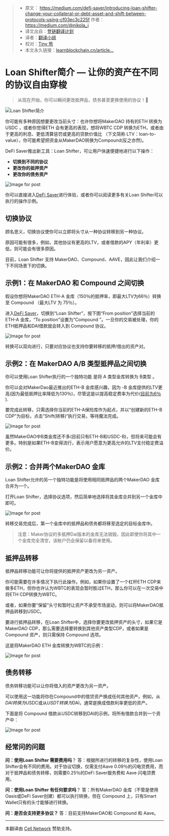> * 原文： https://medium.com/defi-saver/introducing-loan-shifter-change-your-collateral-or-debt-asset-and-shift-between-protocols-using-cf03ec3c225f 作者：https://medium.com/@nikola_j
> * 译文出自：[登链翻译计划](https://github.com/lbc-team/Pioneer)
> * 译者：[翻译小组](https://learnblockchain.cn/people/412)
> * 校对：[Tiny 熊](https://learnblockchain.cn/people/15)
> * 本文永久链接：[learnblockchain.cn/article…](https://learnblockchain.cn/article/1)
>



# Loan Shifter简介 — 让你的资产在不同的协议自由穿梭



>  从现在开始，你可以瞬间更改抵押品，债务甚至更换使用的协议！🚀



![Loan Shifter简介](https://img.learnblockchain.cn/2021/01/05/kW9v1WIQ.png)

你可能有多种原因想要更改当前头寸：也许你想将MakerDAO 持有的ETH 转换为 USDC ，或者你觉得ETH 会有更高的表现，想将WBTC CDP 转换为ETH，或者由于更高的利息、更低清算惩罚或更高的贷款价值比 （下文简称 LTV：loan-to-value），你可能希望把资金从MakerDAO转换为Compound(反之亦然)。

DeFi Saver推出新工具：Loan Shifter，可让用户快速便捷地进行以下操作：

- **切换到不同的协议**
- **更改你的抵押资产**
- **更改你的债务资产**


![Image for post](https://img.learnblockchain.cn/2021/01/05/NWJAdpMQ.png)

你可以直接进入[DeFi Saver](https://app.defisaver.com/)进行体验，或者你可以阅读更多有关Loan Shifter可以执行的操作示例。

## 切换协议

顾名思义，切换协议使你可以立即将头寸从一种协议转移到另一种协议。

原因可能有很多，例如，其他协议有更高的LTV，或者借款的APY（年利率）更低，则可能会有很多原因。

目前，Loan Shifter 支持 MakerDAO、Compound、AAVE，因此让我们介绍一下不同场景下的切换。



## 示例1：在 MakerDAO 和 Compound 之间切换

假设你想将MakerDAO ETH-A 金库（150％的抵押率，即最大LTV为66％）转换至 Compound （最大LTV 为 75％）。



进入[DeFi Saver](https://app.defisaver.com/)，切换到“Loan Shifter”，按下图“From position”选择当前的ETH-A 金库，“To position”设置为“Compound ”。一旦你的交易被处理，你的ETH抵押品和DAI借款就会转入到 Compound 协议。



![Image for post](https://img.learnblockchain.cn/pics/20210105151036.gif)

转换可以双向进行，只要对应协议也支持你要转移的抵押/借出的资产对。



## 示例2：在 MakerDAO A/B 类型抵押品之间切换

你可以使用Loan Shifter执行的一个独特功能 是将 A 类型金库转换为 B类型 。

你可以会对MakerDao最近推出的ETH-B 金库感兴趣，因为 -B 金库提供的LTV更高(因为最低抵押比率降低为130％)，尽管这是以提高稳定费率为代价([目前为6％ ](https://defiexplore.com/stats)).

要完成此转移，只需选择你当前的ETH-A保险库作为起点，并以“创建新的ETH-B CDP”为目标，点击”Shift(转移)“执行交易，等待魔法完成。



![Image for post](https://img.learnblockchain.cn/pics/20210105151048.gif)

虽然MakerDAO中B类金库还不多(目前只有ETH-B和USDC-B)，但将来可能会有更多。特别是如果ETH-B变得流行，表示用户愿意为更高允许的LTV支付稳定费溢价。

## 示例2：合并两个MakerDAO 金库

Loan Shifter允许的另一个独特功能是将使用相同抵押品的两个MakerDAO 金库合并为一个。

打开Loan Shifter，选择协议选项，然后简单地选择将其金库合并到另一个金库中即可。



![Image for post](https://img.learnblockchain.cn/pics/20210105151226.gif)

转移交易完成后，第一个金库中的抵押品和债务都将移至选定的目标金库中。

>  注意：Maker协议的多抵押Dai版本的金库无法销毁，因此即使你将其中一个金库完全清空，该帐户仍会保留以备将来使用。

## 抵押品转移

抵押品转移功能可让你将提供的抵押资产更改为另一资产。



你可能需要在许多情况下执行此操作。例如，如果你设置了一个杠杆ETH CDP来做多ETH，但你也许认为WBTC的表现会暂时胜过ETH，那么你可以在一次交易中将ETH CDP转换为WBTC。

或者，如果你要“保留”头寸和暂时让资产不承受市场波动，则可以将MakerDAO抵押品转移到USDC。

要进行抵押品转移，在Loan Shifter中，选择你要更改抵押资产的头寸，如果它是MakerDAO CDP，那么需要选择要转换到其他资产类型CDP，或者如果是 Compound 资产，则只需保持 Compound 选项。

这是将MakerDAO ETH 金库转换为WBTC的示例：


![Image for post](https://img.learnblockchain.cn/pics/20210105151109.gif)

## 债务转移

债务转移功能可以让你将借入的资产更改为另一资产。



可以使用这一功能将你在Compound中的借贷资产换成任何其他资产。例如，从$DAI转换为$USDC或从$USDT转换为$DAI，通常是换成借款利率更低的资产。

下面是将 Compound 借款从USDC转移到DAI的示例，将所有借款合并到一个资产中：


![Image for post](https://img.learnblockchain.cn/pics/20210105151150.gif)

## 经常问的问题

**问：使用Loan Shifter 需要费用吗**？
答：根据所进行的转移的复杂性，使用Loan Shifter会有不同的费用。对于协议切换，仅需支付Aave 0.09％的闪电贷费用，而对于抵押品和债务转移，则需要0.25％的DeFi Saver服务费和 Aave 闪电贷费用。

**问：使用Loan Shifter 有任何要求吗**？
答：所有MakerDAO 金库（不管是使用Oasis或DeFi Saver创建）都可以执行转换，但在 Compound 上，只有Smart Wallet只有的头寸能够进行转换。

**问：是否会支持更多协议？**
答：目前支持MakerDAO和 Compound 和 Aave。



------
本翻译由 [Cell Network](https://www.cellnetwork.io/?utm_souce=learnblockchain) 赞助支持。